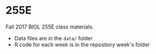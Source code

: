 # 255E

Fall 2017 BIOL 255E class materials. 

 * Data files are in the `data/` folder
 * R code for each week is in the repository week's folder
